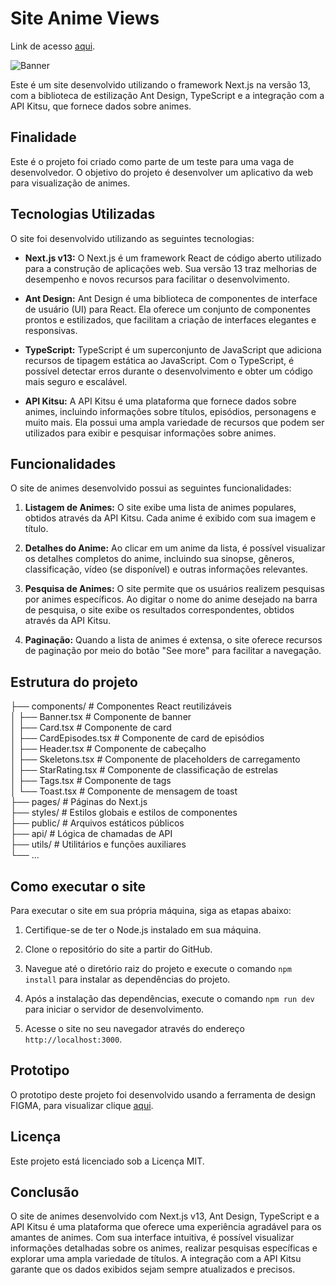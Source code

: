 # Site Anime Views

Link de acesso [aqui](https://anime-views-three.vercel.app/).

![Banner](https://animesflix.net/_theme/img/image-header.jpg)

Este é um site desenvolvido utilizando o framework Next.js na versão 13, com a biblioteca de estilização Ant Design, TypeScript e a integração com a API Kitsu, que fornece dados sobre animes.

## Finalidade

Este é o projeto foi criado como parte de um teste para uma vaga de desenvolvedor. O objetivo do projeto é desenvolver um aplicativo da web para visualização de animes.

## Tecnologias Utilizadas

O site foi desenvolvido utilizando as seguintes tecnologias:

- **Next.js v13:** O Next.js é um framework React de código aberto utilizado para a construção de aplicações web. Sua versão 13 traz melhorias de desempenho e novos recursos para facilitar o desenvolvimento.

- **Ant Design:** Ant Design é uma biblioteca de componentes de interface de usuário (UI) para React. Ela oferece um conjunto de componentes prontos e estilizados, que facilitam a criação de interfaces elegantes e responsivas.

- **TypeScript:** TypeScript é um superconjunto de JavaScript que adiciona recursos de tipagem estática ao JavaScript. Com o TypeScript, é possível detectar erros durante o desenvolvimento e obter um código mais seguro e escalável.

- **API Kitsu:** A API Kitsu é uma plataforma que fornece dados sobre animes, incluindo informações sobre títulos, episódios, personagens e muito mais. Ela possui uma ampla variedade de recursos que podem ser utilizados para exibir e pesquisar informações sobre animes.

## Funcionalidades

O site de animes desenvolvido possui as seguintes funcionalidades:

1. **Listagem de Animes:** O site exibe uma lista de animes populares, obtidos através da API Kitsu. Cada anime é exibido com sua imagem e título.

2. **Detalhes do Anime:** Ao clicar em um anime da lista, é possível visualizar os detalhes completos do anime, incluindo sua sinopse, gêneros, classificação, vídeo (se disponível) e outras informações relevantes.

3. **Pesquisa de Animes:** O site permite que os usuários realizem pesquisas por animes específicos. Ao digitar o nome do anime desejado na barra de pesquisa, o site exibe os resultados correspondentes, obtidos através da API Kitsu.

4. **Paginação:** Quando a lista de animes é extensa, o site oferece recursos de paginação por meio do botão "See more" para facilitar a navegação.

## Estrutura do projeto

├── components/ # Componentes React reutilizáveis <br>
│ ├── Banner.tsx # Componente de banner <br>
│ ├── Card.tsx # Componente de card <br>
│ ├── CardEpisodes.tsx # Componente de card de episódios <br>
│ ├── Header.tsx # Componente de cabeçalho <br>
│ ├── Skeletons.tsx # Componente de placeholders de carregamento <br>
│ ├── StarRating.tsx # Componente de classificação de estrelas <br>
│ ├── Tags.tsx # Componente de tags <br>
│ └── Toast.tsx # Componente de mensagem de toast <br>
├── pages/ # Páginas do Next.js <br>
├── styles/ # Estilos globais e estilos de componentes <br>
├── public/ # Arquivos estáticos públicos <br>
├── api/ # Lógica de chamadas de API <br>
├── utils/ # Utilitários e funções auxiliares <br>
└── ...

## Como executar o site

Para executar o site em sua própria máquina, siga as etapas abaixo:

1. Certifique-se de ter o Node.js instalado em sua máquina.

2. Clone o repositório do site a partir do GitHub.

3. Navegue até o diretório raiz do projeto e execute o comando `npm install` para instalar as dependências do projeto.

4. Após a instalação das dependências, execute o comando `npm run dev` para iniciar o servidor de desenvolvimento.

5. Acesse o site no seu navegador através do endereço `http://localhost:3000`.

## Prototipo

O prototipo deste projeto foi desenvolvido usando a ferramenta de design FIGMA, para visualizar clique [aqui](https://www.figma.com/file/hqQAxMhHzeF5O7zczrtRwm/Anime_views?type=design&node-id=0%3A1&t=ubB7uAXhHiWWVh7p-1).

## Licença

Este projeto está licenciado sob a Licença MIT.

## Conclusão

O site de animes desenvolvido com Next.js v13, Ant Design, TypeScript e a API Kitsu é uma plataforma que oferece uma experiência agradável para os amantes de animes. Com sua interface intuitiva, é possível visualizar informações detalhadas sobre os animes, realizar pesquisas específicas e explorar uma ampla variedade de títulos. A integração com a API Kitsu garante que os dados exibidos sejam sempre atualizados e precisos.
